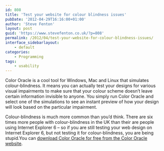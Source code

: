 ```yaml
---
id: 808
title: 'Test your website for colour blindness issues'
pubDate: '2012-04-29T16:16:00+01:00'
author: 'Steve Fenton'
layout: post
guid: 'https://www.stevefenton.co.uk/?p=808'
permalink: /2012/04/test-your-website-for-colour-blindness-issues/
interface_sidebarlayout:
    - default
categories:
    - Programming
tags:
    - usability
---
```


Color Oracle is a cool tool for Windows, Mac and Linux that simulates colour-blindness. It means you can actually test your designs for various visual impairments to make sure that your colour scheme doesn’t leave certain information invisible to anyone. You simply run Color Oracle and select one of the simulations to see an instant preview of how your design will look based on the particular impairment.

Colour-blindness is much more common than you’d think. There are six times more people with colour-blindness in the UK than their are people using Internet Explorer 6 – so if you are still testing your web design on Internet Explorer 6, but not testing it for colour-blindness, you are being stupid.You can [download Color Oracle for free from the Color Oracle website](http://colororacle.org/).